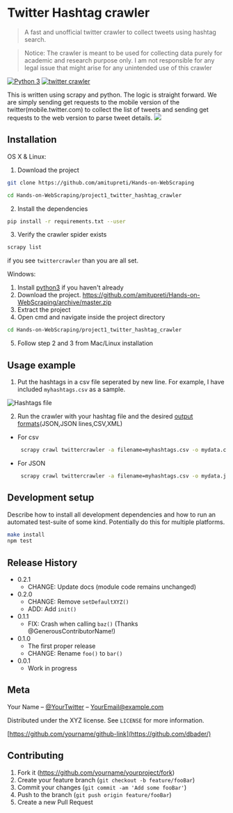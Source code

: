
# Twitter Hashtag crawler
> A fast and unofficial twitter crawler to collect tweets using hashtag search.

> Notice: The crawler is meant to be used for collecting data purely for academic and research purpose only. I am not responsible for any legal issue that might arise for any unintended use of this crawler

[![Python 3](https://img.shields.io/badge/python-3.6-blue.svg)](https://www.python.org/downloads/release/python-360/)
[![twitter crawler](https://img.shields.io/badge/twittercrawler-1.0-green)](https://github.com/amitupreti/Hands-on-WebScraping/tree/master/project1_twitter_hashtag_crawler)

This is written using scrapy and python. The logic is straight forward. We are simply sending get requests to the mobile version of the twitter(mobile.twitter.com) to collect the list of tweets and sending get requests to the web version to parse tweet details.
![](header.png)

## Installation

OS X & Linux:

1. Download the project

```sh
git clone https://github.com/amitupreti/Hands-on-WebScraping

cd Hands-on-WebScraping/project1_twitter_hashtag_crawler
```
2. Install the dependencies

```sh
pip install -r requirements.txt --user
```

3. Verify the crawler spider exists

```sh
scrapy list
```
if you see `twittercrawler` than you are all set.


Windows:
1. Install [python3](https://www.python.org/downloads/) if you haven't already
2. Download the project. https://github.com/amitupreti/Hands-on-WebScraping/archive/master.zip
3. Extract the project 
4. Open cmd and navigate inside the project directory
```sh
cd Hands-on-WebScraping/project1_twitter_hashtag_crawler
```
5. Follow step 2 and 3 from Mac/Linux installation



## Usage example

1. Put the hashtags in a csv file seperated by new line. For example, I have included `myhashtags.csv` as a sample.

![Hashtags file](https://i.paste.pics/225079df0d3dc27d66430b1553b2ac39.png)

2. Run the crawler with your hashtag file and the desired [output formats](https://docs.scrapy.org/en/latest/topics/feed-exports.html)(JSON,JSON lines,CSV,XML)

* For csv
   ```sh
    scrapy crawl twittercrawler -a filename=myhashtags.csv -o mydata.csv

   ```
   
* For JSON
   ```sh
    scrapy crawl twittercrawler -a filename=myhashtags.csv -o mydata.json

   ```


## Development setup

Describe how to install all development dependencies and how to run an automated test-suite of some kind. Potentially do this for multiple platforms.

```sh
make install
npm test
```

## Release History

* 0.2.1
    * CHANGE: Update docs (module code remains unchanged)
* 0.2.0
    * CHANGE: Remove `setDefaultXYZ()`
    * ADD: Add `init()`
* 0.1.1
    * FIX: Crash when calling `baz()` (Thanks @GenerousContributorName!)
* 0.1.0
    * The first proper release
    * CHANGE: Rename `foo()` to `bar()`
* 0.0.1
    * Work in progress

## Meta

Your Name – [@YourTwitter](https://twitter.com/dbader_org) – YourEmail@example.com

Distributed under the XYZ license. See ``LICENSE`` for more information.

[https://github.com/yourname/github-link](https://github.com/dbader/)

## Contributing

1. Fork it (<https://github.com/yourname/yourproject/fork>)
2. Create your feature branch (`git checkout -b feature/fooBar`)
3. Commit your changes (`git commit -am 'Add some fooBar'`)
4. Push to the branch (`git push origin feature/fooBar`)
5. Create a new Pull Request

<!-- Markdown link & img dfn's -->
[npm-image]: https://img.shields.io/npm/v/datadog-metrics.svg?style=flat-square
[npm-url]: https://npmjs.org/package/datadog-metrics
[npm-downloads]: https://img.shields.io/npm/dm/datadog-metrics.svg?style=flat-square
[travis-image]: https://img.shields.io/travis/dbader/node-datadog-metrics/master.svg?style=flat-square
[travis-url]: https://travis-ci.org/dbader/node-datadog-metrics
[wiki]: https://github.com/yourname/yourproject/wiki
